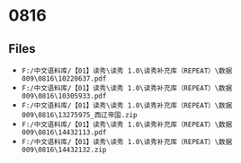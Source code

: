 # 0816

## Files

- `F:/中文语料库/【01】读秀\读秀 1.0\读秀补充库（REPEAT）\数据009\0816\10220637.pdf`
- `F:/中文语料库/【01】读秀\读秀 1.0\读秀补充库（REPEAT）\数据009\0816\10305933.pdf`
- `F:/中文语料库/【01】读秀\读秀 1.0\读秀补充库（REPEAT）\数据009\0816\13275975_西辽帝国.zip`
- `F:/中文语料库/【01】读秀\读秀 1.0\读秀补充库（REPEAT）\数据009\0816\14432113.pdf`
- `F:/中文语料库/【01】读秀\读秀 1.0\读秀补充库（REPEAT）\数据009\0816\14432132.zip`
